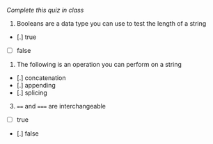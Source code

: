*Complete this quiz in class*

1. Booleans are a data type you can use to test the length of a string

- [.] true
- [ ] false

1. The following is an operation you can perform on a string

- [.] concatenation
- [.] appending
- [.] splicing

3. `==` and `===` are interchangeable
   
- [ ] true
- [.] false
